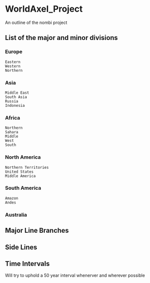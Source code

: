 # WorldAxel_Project
An outline of the nombi project

## List of the major and minor divisions

  ### Europe
  
    Eastern
    Western
  	Northern
    
  ### Asia
  
    Middle East
    South Asia
    Russia
    Indonesia
    
  ### Africa
  
    Northern
    Sahara
    Middle
    West
    South
    
  ### North America
  
    Northern Territories
    United States
    Middle America
    
  ### South America
  
    Amazon
    Andes
    
  ### Australia

## Major Line Branches

## Side Lines

## Time Intervals

Will try to uphold a 50 year interval whenerver and wherever possible

